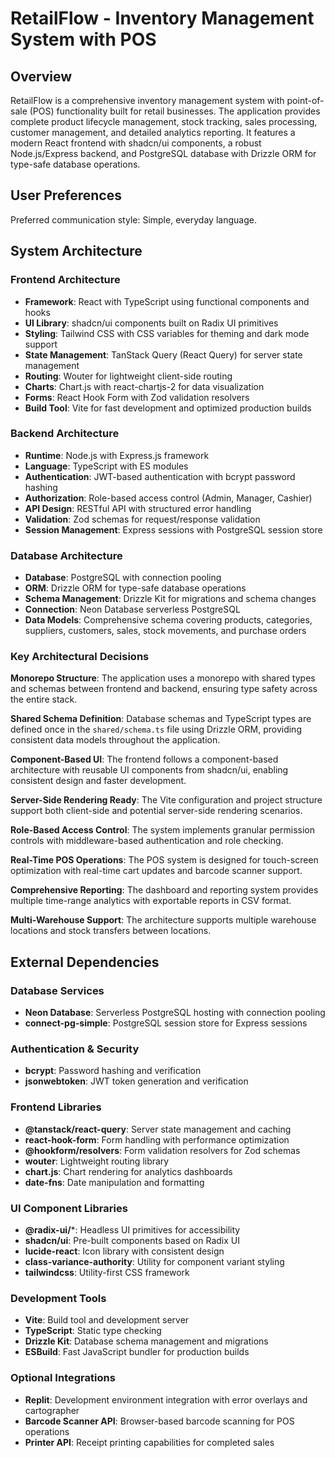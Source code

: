 # RetailFlow - Inventory Management System with POS

## Overview

RetailFlow is a comprehensive inventory management system with point-of-sale (POS) functionality built for retail businesses. The application provides complete product lifecycle management, stock tracking, sales processing, customer management, and detailed analytics reporting. It features a modern React frontend with shadcn/ui components, a robust Node.js/Express backend, and PostgreSQL database with Drizzle ORM for type-safe database operations.

## User Preferences

Preferred communication style: Simple, everyday language.

## System Architecture

### Frontend Architecture
- **Framework**: React with TypeScript using functional components and hooks
- **UI Library**: shadcn/ui components built on Radix UI primitives
- **Styling**: Tailwind CSS with CSS variables for theming and dark mode support
- **State Management**: TanStack Query (React Query) for server state management
- **Routing**: Wouter for lightweight client-side routing
- **Charts**: Chart.js with react-chartjs-2 for data visualization
- **Forms**: React Hook Form with Zod validation resolvers
- **Build Tool**: Vite for fast development and optimized production builds

### Backend Architecture
- **Runtime**: Node.js with Express.js framework
- **Language**: TypeScript with ES modules
- **Authentication**: JWT-based authentication with bcrypt password hashing
- **Authorization**: Role-based access control (Admin, Manager, Cashier)
- **API Design**: RESTful API with structured error handling
- **Validation**: Zod schemas for request/response validation
- **Session Management**: Express sessions with PostgreSQL session store

### Database Architecture
- **Database**: PostgreSQL with connection pooling
- **ORM**: Drizzle ORM for type-safe database operations
- **Schema Management**: Drizzle Kit for migrations and schema changes
- **Connection**: Neon Database serverless PostgreSQL
- **Data Models**: Comprehensive schema covering products, categories, suppliers, customers, sales, stock movements, and purchase orders

### Key Architectural Decisions

**Monorepo Structure**: The application uses a monorepo with shared types and schemas between frontend and backend, ensuring type safety across the entire stack.

**Shared Schema Definition**: Database schemas and TypeScript types are defined once in the `shared/schema.ts` file using Drizzle ORM, providing consistent data models throughout the application.

**Component-Based UI**: The frontend follows a component-based architecture with reusable UI components from shadcn/ui, enabling consistent design and faster development.

**Server-Side Rendering Ready**: The Vite configuration and project structure support both client-side and potential server-side rendering scenarios.

**Role-Based Access Control**: The system implements granular permission controls with middleware-based authentication and role checking.

**Real-Time POS Operations**: The POS system is designed for touch-screen optimization with real-time cart updates and barcode scanner support.

**Comprehensive Reporting**: The dashboard and reporting system provides multiple time-range analytics with exportable reports in CSV format.

**Multi-Warehouse Support**: The architecture supports multiple warehouse locations and stock transfers between locations.

## External Dependencies

### Database Services
- **Neon Database**: Serverless PostgreSQL hosting with connection pooling
- **connect-pg-simple**: PostgreSQL session store for Express sessions

### Authentication & Security
- **bcrypt**: Password hashing and verification
- **jsonwebtoken**: JWT token generation and verification

### Frontend Libraries
- **@tanstack/react-query**: Server state management and caching
- **react-hook-form**: Form handling with performance optimization
- **@hookform/resolvers**: Form validation resolvers for Zod schemas
- **wouter**: Lightweight routing library
- **chart.js**: Chart rendering for analytics dashboards
- **date-fns**: Date manipulation and formatting

### UI Component Libraries
- **@radix-ui/***: Headless UI primitives for accessibility
- **shadcn/ui**: Pre-built components based on Radix UI
- **lucide-react**: Icon library with consistent design
- **class-variance-authority**: Utility for component variant styling
- **tailwindcss**: Utility-first CSS framework

### Development Tools
- **Vite**: Build tool and development server
- **TypeScript**: Static type checking
- **Drizzle Kit**: Database schema management and migrations
- **ESBuild**: Fast JavaScript bundler for production builds

### Optional Integrations
- **Replit**: Development environment integration with error overlays and cartographer
- **Barcode Scanner API**: Browser-based barcode scanning for POS operations
- **Printer API**: Receipt printing capabilities for completed sales